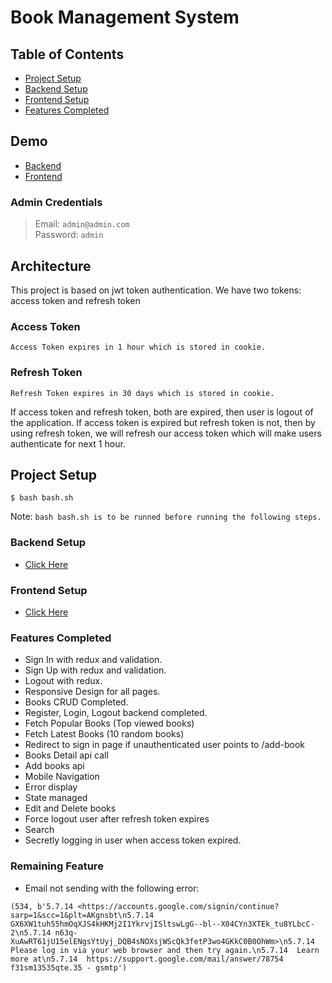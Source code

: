 # Book Management System

## Table of Contents

- [Project Setup](#project-setup)
- [Backend Setup](#backend-setup)
- [Frontend Setup](#frontend-setup)
- [Features Completed](#features-completed)

## Demo

- [Backend](http://admin.onehousesolution.com/admin)
- [Frontend](http://dev.onehousesolution.com)

### Admin Credentials

> Email: `admin@admin.com` <br/>
> Password: `admin`

## Architecture

This project is based on jwt token authentication. We have two tokens: access token and refresh token

### Access Token

`Access Token expires in 1 hour which is stored in cookie. `

### Refresh Token

`Refresh Token expires in 30 days which is stored in cookie.`

If access token and refresh token, both are expired, then user is logout of the application. If access token is expired but refresh token is not, then by using refresh token, we will refresh our access token which will make users authenticate for next 1 hour. 

## Project Setup

```
$ bash bash.sh
```

Note: `bash bash.sh is to be runned before running the following steps.`

### Backend Setup

- [Click Here](https://github.com/shakyasaijal/bookManagementSystem/wiki/Backend-Setup)

### Frontend Setup

- [Click Here](https://github.com/shakyasaijal/bookManagementSystem/wiki/Frontend-Setup)

### Features Completed

- Sign In with redux and validation.
- Sign Up with redux and validation.
- Logout with redux.
- Responsive Design for all pages.
- Books CRUD Completed.
- Register, Login, Logout backend completed.
- Fetch Popular Books (Top viewed books)
- Fetch Latest Books (10 random books)
- Redirect to sign in page if unauthenticated user points to /add-book
- Books Detail api call
- Add books api
- Mobile Navigation
- Error display
- State managed
- Edit and Delete books
- Force logout user after refresh token expires
- Search
- Secretly logging in user when access token expired.

### Remaining Feature

- Email not sending with the following error:

`(534, b'5.7.14 <https://accounts.google.com/signin/continue?sarp=1&scc=1&plt=AKgnsbt\n5.7.14 GX6XW1tuh55hmOqXJS4kHKMj2I1YkrvjISltswLgG--bl--X04CYn3XTEk_tu8YLbcC-2\n5.7.14 n63q-XuAwRT61jU15elENgsYtUyj_DQB4sNOXsjWScQk3fetP3wo4GKkC0B0OhWm>\n5.7.14 Please log in via your web browser and then try again.\n5.7.14  Learn more at\n5.7.14  https://support.google.com/mail/answer/78754 f31sm13535qte.35 - gsmtp')
`